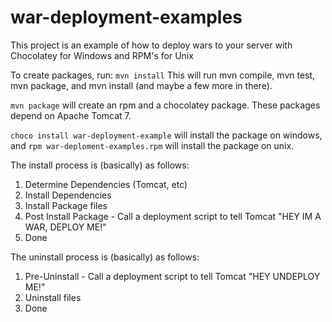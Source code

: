 war-deployment-examples
=======================

This project is an example of how to deploy wars to your server with Chocolatey for Windows and RPM's for Unix

To create packages, run: `mvn install` This will run mvn compile, mvn test, mvn package, and mvn install (and maybe a few more in there).

`mvn package` will create an rpm and a chocolatey package.  These packages depend on Apache Tomcat 7.

`choco install war-deployment-example` will install the package on windows, and `rpm war-deploment-examples.rpm` will install the package on unix.

The install process is (basically) as follows:
1. Determine Dependencies (Tomcat, etc)
2. Install Dependencies
3. Install Package files
4. Post Install Package - Call a deployment script to tell Tomcat "HEY IM A WAR, DEPLOY ME!"
5. Done

The uninstall process is (basically) as follows:
1. Pre-Uninstall - Call a deployment script to tell Tomcat "HEY UNDEPLOY ME!"
2. Uninstall files
3. Done

